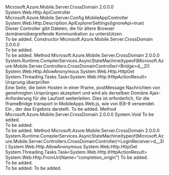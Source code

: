 <Type Name="CrossDomainController" FullName="Microsoft.Azure.Mobile.Server.Controllers.CrossDomainController">
  <TypeSignature Language="C#" Value="public class CrossDomainController : System.Web.Http.ApiController" />
  <TypeSignature Language="ILAsm" Value=".class public auto ansi beforefieldinit CrossDomainController extends System.Web.Http.ApiController" />
  <TypeSignature Language="DocId" Value="T:Microsoft.Azure.Mobile.Server.Controllers.CrossDomainController" />
  <TypeSignature Language="VB.NET" Value="Public Class CrossDomainController&#xA;Inherits ApiController" />
  <TypeSignature Language="F#" Value="type CrossDomainController = class&#xA;    inherit ApiController" />
  <AssemblyInfo>
    <AssemblyName>Microsoft.Azure.Mobile.Server.CrossDomain</AssemblyName>
    <AssemblyVersion>2.0.0.0</AssemblyVersion>
  </AssemblyInfo>
  <Base>
    <BaseTypeName>System.Web.Http.ApiController</BaseTypeName>
  </Base>
  <Interfaces />
  <Attributes>
    <Attribute>
      <AttributeName>Microsoft.Azure.Mobile.Server.Config.MobileAppController</AttributeName>
    </Attribute>
    <Attribute>
      <AttributeName>System.Web.Http.Description.ApiExplorerSettings(IgnoreApi=true)</AttributeName>
    </Attribute>
  </Attributes>
  <Docs>
    <summary>
            Dieser Controller gibt Dateien, die für ältere Browser domänenübergreifende Kommunikation zu unterstützen.
            </summary>
    <remarks>To be added.</remarks>
  </Docs>
  <Members>
    <Member MemberName=".ctor">
      <MemberSignature Language="C#" Value="public CrossDomainController ();" />
      <MemberSignature Language="ILAsm" Value=".method public hidebysig specialname rtspecialname instance void .ctor() cil managed" />
      <MemberSignature Language="DocId" Value="M:Microsoft.Azure.Mobile.Server.Controllers.CrossDomainController.#ctor" />
      <MemberSignature Language="VB.NET" Value="Public Sub New ()" />
      <MemberType>Constructor</MemberType>
      <AssemblyInfo>
        <AssemblyName>Microsoft.Azure.Mobile.Server.CrossDomain</AssemblyName>
        <AssemblyVersion>2.0.0.0</AssemblyVersion>
      </AssemblyInfo>
      <Parameters />
      <Docs>
        <summary>To be added.</summary>
        <remarks>To be added.</remarks>
      </Docs>
    </Member>
    <Member MemberName="Bridge">
      <MemberSignature Language="C#" Value="public System.Threading.Tasks.Task&lt;System.Web.Http.IHttpActionResult&gt; Bridge (string origin);" />
      <MemberSignature Language="ILAsm" Value=".method public hidebysig instance class System.Threading.Tasks.Task`1&lt;class System.Web.Http.IHttpActionResult&gt; Bridge(string origin) cil managed" />
      <MemberSignature Language="DocId" Value="M:Microsoft.Azure.Mobile.Server.Controllers.CrossDomainController.Bridge(System.String)" />
      <MemberSignature Language="VB.NET" Value="Public Function Bridge (origin As String) As Task(Of IHttpActionResult)" />
      <MemberSignature Language="F#" Value="member this.Bridge : string -&gt; System.Threading.Tasks.Task&lt;System.Web.Http.IHttpActionResult&gt;" Usage="crossDomainController.Bridge origin" />
      <MemberType>Method</MemberType>
      <AssemblyInfo>
        <AssemblyName>Microsoft.Azure.Mobile.Server.CrossDomain</AssemblyName>
        <AssemblyVersion>2.0.0.0</AssemblyVersion>
      </AssemblyInfo>
      <Attributes>
        <Attribute>
          <AttributeName>System.Runtime.CompilerServices.AsyncStateMachine(typeof(Microsoft.Azure.Mobile.Server.Controllers.CrossDomainController/&lt;Bridge&gt;d__2))</AttributeName>
        </Attribute>
        <Attribute>
          <AttributeName>System.Web.Http.AllowAnonymous</AttributeName>
        </Attribute>
        <Attribute>
          <AttributeName>System.Web.Http.HttpGet</AttributeName>
        </Attribute>
      </Attributes>
      <ReturnValue>
        <ReturnType>System.Threading.Tasks.Task&lt;System.Web.Http.IHttpActionResult&gt;</ReturnType>
      </ReturnValue>
      <Parameters>
        <Parameter Name="origin" Type="System.String" />
      </Parameters>
      <Docs>
        <param name="origin">Ursprung überprüfen</param>
        <summary>
             Eine Seite, die beim Hosten in einer <c>Iframe</c>, postMessage Nachrichten von genehmigten Ursprüngen akzeptiert und wird als derselben Domäne Ajax-Anforderung für die Laufzeit weiterleiten. Dies ist erforderlich, für die <c>IframeBridge</c> transport in <c>MobileApps.Web.js</c>, wie von IE8-9 verwendet.
             </summary>
        <returns>Ein <see cref="T:System.Web.Http.IHttpActionResult" />, der das Ergebnis darstellt.</returns>
        <remarks>To be added.</remarks>
      </Docs>
    </Member>
    <Member MemberName="Initialize">
      <MemberSignature Language="C#" Value="protected override void Initialize (System.Web.Http.Controllers.HttpControllerContext controllerContext);" />
      <MemberSignature Language="ILAsm" Value=".method familyhidebysig virtual instance void Initialize(class System.Web.Http.Controllers.HttpControllerContext controllerContext) cil managed" />
      <MemberSignature Language="DocId" Value="M:Microsoft.Azure.Mobile.Server.Controllers.CrossDomainController.Initialize(System.Web.Http.Controllers.HttpControllerContext)" />
      <MemberSignature Language="VB.NET" Value="Protected Overrides Sub Initialize (controllerContext As HttpControllerContext)" />
      <MemberSignature Language="F#" Value="override this.Initialize : System.Web.Http.Controllers.HttpControllerContext -&gt; unit" Usage="crossDomainController.Initialize controllerContext" />
      <MemberType>Method</MemberType>
      <AssemblyInfo>
        <AssemblyName>Microsoft.Azure.Mobile.Server.CrossDomain</AssemblyName>
        <AssemblyVersion>2.0.0.0</AssemblyVersion>
      </AssemblyInfo>
      <ReturnValue>
        <ReturnType>System.Void</ReturnType>
      </ReturnValue>
      <Parameters>
        <Parameter Name="controllerContext" Type="System.Web.Http.Controllers.HttpControllerContext" />
      </Parameters>
      <Docs>
        <param name="controllerContext">To be added.</param>
        <summary>To be added.</summary>
        <remarks>To be added.</remarks>
      </Docs>
    </Member>
    <Member MemberName="LoginReceiver">
      <MemberSignature Language="C#" Value="public System.Threading.Tasks.Task&lt;System.Web.Http.IHttpActionResult&gt; LoginReceiver (string completionOrigin);" />
      <MemberSignature Language="ILAsm" Value=".method public hidebysig instance class System.Threading.Tasks.Task`1&lt;class System.Web.Http.IHttpActionResult&gt; LoginReceiver(string completionOrigin) cil managed" />
      <MemberSignature Language="DocId" Value="M:Microsoft.Azure.Mobile.Server.Controllers.CrossDomainController.LoginReceiver(System.String)" />
      <MemberSignature Language="VB.NET" Value="Public Function LoginReceiver (completionOrigin As String) As Task(Of IHttpActionResult)" />
      <MemberSignature Language="F#" Value="member this.LoginReceiver : string -&gt; System.Threading.Tasks.Task&lt;System.Web.Http.IHttpActionResult&gt;" Usage="crossDomainController.LoginReceiver completionOrigin" />
      <MemberType>Method</MemberType>
      <AssemblyInfo>
        <AssemblyName>Microsoft.Azure.Mobile.Server.CrossDomain</AssemblyName>
        <AssemblyVersion>2.0.0.0</AssemblyVersion>
      </AssemblyInfo>
      <Attributes>
        <Attribute>
          <AttributeName>System.Runtime.CompilerServices.AsyncStateMachine(typeof(Microsoft.Azure.Mobile.Server.Controllers.CrossDomainController/&lt;LoginReceiver&gt;d__3))</AttributeName>
        </Attribute>
        <Attribute>
          <AttributeName>System.Web.Http.AllowAnonymous</AttributeName>
        </Attribute>
        <Attribute>
          <AttributeName>System.Web.Http.HttpGet</AttributeName>
        </Attribute>
      </Attributes>
      <ReturnValue>
        <ReturnType>System.Threading.Tasks.Task&lt;System.Web.Http.IHttpActionResult&gt;</ReturnType>
      </ReturnValue>
      <Parameters>
        <Parameter Name="completionOrigin" Type="System.String">
          <Attributes>
            <Attribute>
              <AttributeName>System.Web.Http.FromUri(Name="completion_origin")</AttributeName>
            </Attribute>
          </Attributes>
        </Parameter>
      </Parameters>
      <Docs>
        <param name="completionOrigin">To be added.</param>
        <summary>To be added.</summary>
        <returns>To be added.</returns>
        <remarks>To be added.</remarks>
      </Docs>
    </Member>
  </Members>
</Type>